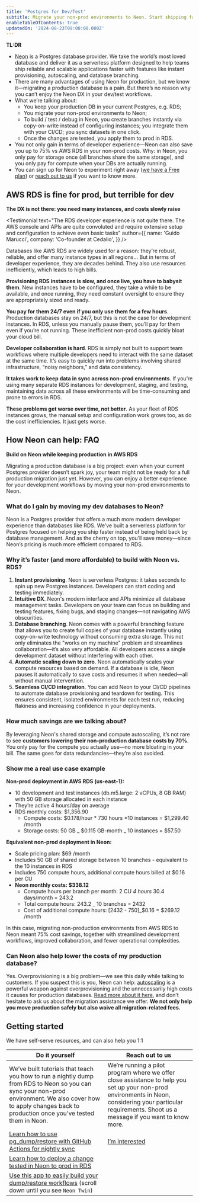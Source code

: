 ```yaml
---
title: 'Postgres for Dev/Test'
subtitle: Migrate your non-prod environments to Neon. Start shipping faster with up to 75% lower costs.
enableTableOfContents: true
updatedOn: '2024-08-23T09:00:00.000Z'
---
```


**TL:DR**

- [Neon](/) is a Postgres database provider. We take the world’s most loved database and deliver it as a serverless platform designed to help teams ship reliable and scalable applications faster with features like instant provisioning, autoscaling, and database branching.
- There are many advantages of using Neon for production, but we know it—migrating a production database is a pain. But there’s no reason why you can’t enjoy the Neon DX in your dev/test workflows.
- What we’re talking about:
  - You keep your production DB in your current Postgres, e.g. RDS;
  - You migrate your non-prod environments to Neon;
  - To build / test / debug in Neon, you create branches instantly via copy-on-write instead of configuring instances; you integrate them with your CI/CD; you sync datasets in one click.
  - Once the changes are tested, you apply them to prod in RDS.
- You not only gain in terms of developer experience—Neon can also save you up to 75% vs AWS RDS in your non-prod costs. Why: in Neon, you only pay for storage once (all branches share the same storage), and you only pay for compute when your DBs are actually running.
- You can sign up for Neon to experiment right away ([we have a Free plan](https://console.neon.tech/signup)) or [reach out to us](/contact-sales) if you want to know more.

## AWS RDS is fine for prod, but terrible for dev

**The DX is not there: you need many instances, and costs slowly raise**

<Testimonial
text="The RDS developer experience is not quite there. The AWS console and APIs are quite convoluted and require extensive setup and configuration to achieve even basic tasks"
author={{
  name: 'Guido Marucci',
  company: 'Co-founder at Cedalio',
}}
/>

Databases like AWS RDS are widely used for a reason: they’re robust, reliable, and offer many instance types in all regions… But in terms of developer experience, they are decades behind. They also use resources inefficiently, which leads to high bills.

**Provisioning RDS instances is slow, and once live, you have to babysit them**. New instances have to be configured, they take a while to be available, and once running, they need constant oversight to ensure they are appropriately sized and ready.

**You pay for them 24/7 even if you only use them for a few hours**. Production databases stay on 24/7, but this is not the case for development instances. In RDS, unless you manually pause them, you’ll pay for them even if you’re not running. These inefficient non-prod costs quickly bloat your cloud bill.

**Developer collaboration is hard**. RDS is simply not built to support team workflows where multiple developers need to interact with the same dataset at the same time. It’s easy to quickly run into problems involving shared infrastructure, “noisy neighbors,” and data consistency.

**It takes work to keep data in sync across non-prod environments**. If you’re using many separate RDS instances for development, staging, and testing, maintaining data across all these environments will be time-consuming and prone to errors in RDS.

**These problems get worse over time, not better**. As your fleet of RDS instances grows, the manual setup and configuration work grows too, as do the cost inefficiencies. It just gets worse.

## How Neon can help: FAQ

**Build on Neon while keeping production in AWS RDS**

Migrating a production database is a big project: even when your current Postgres provider doesn’t spark joy, your team might not be ready for a full production migration just yet. However, you can enjoy a better experience for your development workflows by moving your non-prod environments to Neon.

### What do I gain by moving my dev databases to Neon?

Neon is a Postgres provider that offers a much more modern developer experience than databases like RDS. We’ve built a serverless platform for Postgres focused on helping you ship faster instead of being held back by database management. And as the cherry on top, you’ll save money—since Neon’s pricing is much more efficient compared to RDS.

### Why it’s faster (and more affordable) to build with Neon vs. RDS?

1. **Instant provisioning**. Neon is serverless Postgres: it takes seconds to spin up new Postgres instances. Developers can start coding and testing immediately.
2. **Intuitive DX**. Neon's modern interface and APIs minimize all database management tasks. Developers on your team can focus on building and testing features, fixing bugs, and staging changes—not navigating AWS obscurities.
3. **Database branching**. Neon comes with a powerful branching feature that allows you to create full copies of your database instantly using copy-on-write technology without consuming extra storage. This not only eliminates the "works on my machine" problem and streamlines collaboration—it’s also very affordable. All developers access a single development dataset without interfering with each other.
4. **Automatic scaling down to zero**. Neon automatically scales your compute resources based on demand. If a database is idle, Neon pauses it automatically to save costs and resumes it when needed—all without manual intervention.
5. **Seamless CI/CD integration**. You can add Neon to your CI/CD pipelines to automate database provisioning and teardown for testing. This ensures consistent, isolated environments for each test run, reducing flakiness and increasing confidence in your deployments.

### How much savings are we talking about?

By leveraging Neon's shared storage and compute autoscaling, it’s not rare to see **customers lowering their non-production database costs by 70%**. You only pay for the compute you actually use—no more bloating in your bill. The same goes for data redundancies—they’re also avoided.

### Show me a real use case example

**Non-prod deployment in AWS RDS (us-east-1):**

- 10 development and test instances (db.m5.large: 2 vCPUs, 8 GB RAM) with 50 GB storage allocated in each instance
- They’re active 4 hours/day on average
- RDS monthly costs: $1,356.90
  - Compute costs: $0.178/hour * 730 hours *10 instances = $1,299.40 /month
  - Storage costs: 50 GB _ $0.115 GB-month _ 10 instances = $57.50

**Equivalent non-prod deployment in Neon:**

- Scale pricing plan: $69 /month
- Includes 50 GB of shared storage between 10 branches - equivalent to the 10 instances in RDS
- Includes 750 compute hours, additional compute hours billed at $0.16 per CU
- **Neon monthly costs: $338.12**
  - Compute hours per branch per month: 2 CU _4 hours_ 30.4 days/month = 243.2
  - Total compute hours: 243.2 \_ 10 branches = 2432
  - Cost of additional compute hours: [2432 - 750]\_$0.16 = $269.12 /month

In this case, migrating non-production environments from AWS RDS to Neon meant 75% cost savings, together with streamlined development workflows, improved collaboration, and fewer operational complexities.

<CTA title="Reach out to us for an exact quote" description="Tell us more about your use case and we’ll send you back detailed information on how much you could save with Neon." buttonText="Contact us" buttonUrl="/contact-sales" />

### Can Neon also help lower the costs of my production database?

Yes. Overprovisioning is a big problem—we see this daily while talking to customers. If you suspect this is you, Neon can help: [autoscaling](/docs/introduction/autoscaling) is a powerful weapon against overprovisioning and the unnecessarily high costs it causes for production databases. [Read more about it here](/blog/neon-autoscaling-is-generally-available#why-autoscaling), and don’t hesitate to ask us about the migration assistance we offer. **We not only help you move production safely but also waive all migration-related fees.**

<CTA title="Learn more about our Business plan" description="Our most cost-effective plan for hosting all your workloads—production, dev, test, and staging." buttonText="Learn more" buttonUrl="/pricing" />

## Getting started

We have self-serve resources, and can also help you 1:1

| Do it yourself                                                                                                                                                                                                    | Reach out to us                                                                                                                                                                                             |
| ----------------------------------------------------------------------------------------------------------------------------------------------------------------------------------------------------------------- | ----------------------------------------------------------------------------------------------------------------------------------------------------------------------------------------------------------- |
| We’ve built tutorials that teach you how to run a nightly dump from RDS to Neon so you can sync your non-prod environment. We also cover how to apply changes back to production once you’ve tested them in Neon. | We’re running a pilot program where we offer close assistance to help you set up your non-prod environments in Neon, considering your particular requirements. Shoot us a message if you want to know more. |
| [Learn how to use pg_dump/restore with GitHub Actions for nightly sync](/blog/optimizing-dev-environments-in-aws-rds-with-neon-postgres-part-ii-using-github-actions-to-mirror-rds-in-neon)                       | [I’m interested](/contact-sales)                                                                                                                                                                            |
| [Learn how to deploy a change tested in Neon to prod in RDS](/blog/neon-twin-deploy-workflow)                                                                                                                     |                                                                                                                                                                                                             |
| [Use this app to easily build your dump/restore workflows](/dev-for-rds) (scroll down until you see `Neon Twin`)                                                                                                  |                                                                                                                                                                                                             |
